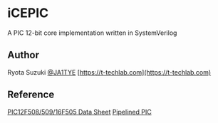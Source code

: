 # iCEPIC
A PIC 12-bit core implementation written in SystemVerilog

## Author
Ryota Suzuki
[@JA1TYE](https://twitter.com/JA1TYE)
[https://t-techlab.com](https://t-techlab.com)

## Reference
[PIC12F508/509/16F505 Data Sheet](http://ww1.microchip.com/downloads/en/DeviceDoc/41236E.pdf)
[Pipelined PIC](http://kwhr0.g2.xrea.com/hard/pic.html)